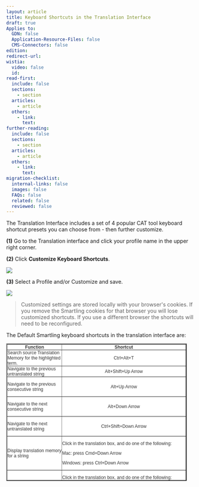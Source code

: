 ```yaml
---
layout: article
title: Keyboard Shortcuts in the Translation Interface
draft: true
Applies to:
  GDN: false
  Application-Resource-Files: false
  CMS-Connectors: false
edition:
redirect-url:
wistia:
  video: false
  id:
read-first:
  include: false
  sections:
    - section
  articles:
    - article
  others:
    - link:
      text:
further-reading:
  include: false
  sections:
    - section
  articles:
    - article
  others:
    - link:
      text:
migration-checklist:
  internal-links: false
  images: false
  FAQs: false
  related: false
  reviewed: false
---
```



The Translation Interface includes a set of 4 popular CAT tool keyboard shortcut presets you can choose from - then further customize.

**(1)** Go to the Translation interface and click your profile name in the upper right corner.

**(2)** Click **Customize Keyboard Shortcuts**.

![](https://smartling.zendesk.com/hc/en-us/article_attachments/201087966/Smartling___Content_Management.png)

**(3)** Select a Profile and/or Customize and save.

![](https://smartling.zendesk.com/hc/en-us/article_attachments/201236233/Smartling___Content_Management.png)

> Customized settings are stored locally with your browser's cookies. If you remove the Smartling cookies for that browser you will lose customized shortcuts. If you use a different browser the shortcuts will need to be reconfigured.

The Default Smartling keyboard shortcuts in the translation interface are:

<table style="margin: 12px 0px; padding: 0px; color: #333333; font-family: Arial, Helvetica, sans-serif; font-size: 12px; background-color: #ffffff; width: 483px; height: 368px;" border="2" align="center">

<tbody style="margin: 0px; padding: 0px;">

<tr style="margin: 0px; padding: 0px;">

<th style="margin: 0px; padding: 0px;" align="center">Function</td>

<th style="margin: 0px; padding: 0px;" align="center">Shortcut</td>

</tr>

<tr style="margin: 0px; padding: 0px;">

<td style="margin: 0px; padding: 0px;">Search source Translation Memory for the highlighted term.</td>

<td class="wysiwyg-text-align-center" style="margin: 0px; padding: 0px;" align="center">

Ctrl+Alt+T 

</td>

</tr>

<tr style="margin: 0px; padding: 0px;">

<td style="margin: 0px; padding: 0px;">Navigate to the previous untranslated string</td>

<td style="margin: 0px; padding: 0px;" align="center">Alt+Shift+Up Arrow  
</td>

</tr>

<tr style="margin: 0px; padding: 0px;">

<td style="margin: 0px; padding: 0px;">

Navigate to the previous consecutive string

</td>

<td style="margin: 0px; padding: 0px;" align="center">Alt+Up Arrow
</td>

</tr>

<tr style="margin: 0px; padding: 0px;">

<td style="margin: 0px; padding: 0px;">

Navigate to the next consecutive string

</td>

<td style="margin: 0px; padding: 0px;" align="center">Alt+Down Arrow
</td>

</tr>

<tr style="margin: 0px; padding: 0px;">

<td style="margin: 0px; padding: 0px;">

Navigate to the next untranslated string

</td>

<td style="margin: 0px; padding: 0px;" align="center">Ctrl+Shift+Down Arrow
</td>

</tr>

<tr style="margin: 0px; padding: 0px;">

<td style="margin: 0px; padding: 0px;">

Display translation memory for a string

</td>

<td class="wysiwyg-text-align-center" style="margin: 0px; padding: 0px;">

Click in the translation box, and do one of the following:

Mac: press Cmd+Down Arrow

Windows: press Ctrl+Down Arrow

</td>

</tr>

<tr style="margin: 0px; padding: 0px;">

<td style="margin: 0px; padding: 0px;">

Insert first match from translation memory for a string

</td>

<td class="wysiwyg-text-align-center" style="margin: 0px; padding: 0px;">

Click in the translation box, and do one of the following:

Mac: press Cmd+Down Arrow+Down Arrow (selects the first option in the drop-down)

Windows: press Ctrl+Down Arrow+Down Arrow  (selects the first option in the drop-down)

</td>

</tr>

<tr style="margin: 0px; padding: 0px;">

<td style="margin: 0px; padding: 0px;">Display the Translation Dialog </td>

<td class="wysiwyg-text-align-center" style="margin: 0px; padding: 0px;">Hold down the Ctrl key and right-click any string highlighted yellow.</td>

</tr>

<tr style="margin: 0px; padding: 0px;">

<td style="margin: 0px; padding: 0px;">Display the 'pencil'<img src="https://smartling.zendesk.com/attachments/token/3ntumlyw4q9ngbv/?name=ti_pencil_menu.jpg"> menu</td>

<td class="wysiwyg-text-align-center" style="margin: 0px; padding: 0px;">Hold down the Alt key while highlighting a string, and the pencil menu will lock in its visible state even if you move your mouse off the string. It will disappear if you highlight another string on the page.</td>

</tr>

<tr style="margin: 0px; padding: 0px;">

<td style="margin: 0px; padding: 0px;">Copy the source text to the corresponding translation field</td>

<td class="wysiwyg-text-align-center" style="margin: 0px; padding: 0px;">

Mac: Cmd + I  

Windows: Ctrl + Insert

</td>

</tr>

<tr style="margin: 0px; padding: 0px;">

<td style="margin: 0px; padding: 0px;">Copy the source text to allcorresponding translation fields</td>

<td class="wysiwyg-text-align-center" style="margin: 0px; padding: 0px;">Mac: Hold down the Cmd key and pressI+I (double-click I)  

Windows: Hold down the Ctrl key and press Insert + Insert (double-click Insert)

</td>

</tr>

<tr style="margin: 0px; padding: 0px;">

<td style="margin: 0px; padding: 0px;">Move cursor to original text field</td>

<td class="wysiwyg-text-align-center" style="margin: 0px; padding: 0px;"><font color="#444444">F4</font></td>

</tr>

</tbody>

</table>